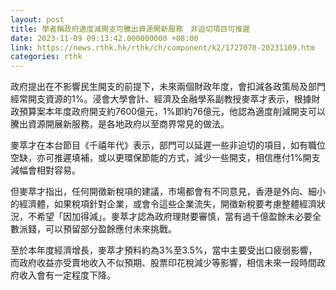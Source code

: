 ```yaml
---
layout: post
title: 學者稱政府適度減開支可騰出資源開新服務　非迫切項目可推遲
date: 2023-11-09 09:13:42.000000000 +08:00
link: https://news.rthk.hk/rthk/ch/component/k2/1727070-20231109.htm
categories: rthk
---
```


政府提出在不影響民生開支的前提下，未來兩個財政年度，會扣減各政策局及部門經常開支資源的1%。浸會大學會計、經濟及金融學系副教授麥萃才表示，根據財政預算案本年度政府開支約7600億元，1%即約76億元，他認為適度削減開支可以騰出資源開展新服務，是各地政府以至商界常見的做法。

麥萃才在本台節目《千禧年代》表示，部門可以延遲一些非迫切的項目，如有職位空缺，亦可推遲填補，或以更環保節能的方式，減少一些開支，相信應付1%開支減幅會相對容易。

但麥萃才指出，任何開徵新稅項的建議，市場都會有不同意見，香港是外向、細小的經濟體，如果稅項針對企業，或會令這些企業流失，開徵新稅要考慮整體經濟狀況，不希望「因加得減」。麥萃才認為政府理財要審慎，當有過千億盈餘未必要全數派錢，可以預留部分盈餘應付未來挑戰。

至於本年度經濟增長，麥萃才預料約為3%至3.5%，當中主要受出口疲弱影響，而政府收益亦受賣地收入不似預期、股票印花稅減少等影響，相信未來一段時間政府收入會有一定程度下降。
